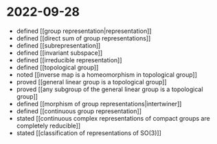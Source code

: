 # 2022-09-28
- defined [[group representation|representation]]
- defined [[direct sum of group representations]]
- defined [[subrepresentation]]
- defined [[invariant subspace]]
- defined [[irreducible representation]]
- defined [[topological group]]
- noted [[inverse map is a homeomorphism in topological group]]
- proved [[general linear group is a topological group]]
- proved [[any subgroup of the general linear group is a topological group]]
- defined [[morphism of group representations|intertwiner]]
- defined [[continuous group representation]]
- stated [[continuous complex representations of compact groups are completely reducible]]
- stated [[classification of representations of SO(3)]]